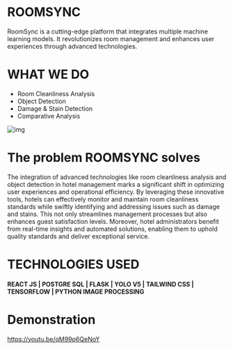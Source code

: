 # ROOMSYNC 
RoomSync is a cutting-edge platform that integrates multiple machine learning models. It revolutionizes room management and enhances user experiences through advanced technologies.
# WHAT WE DO
<ul>
  <li>Room Cleanliness Analysis</li>
  <li>Object Detection</li>
  <li>Damage & Stain Detection</li>
  <li>Comparative Analysis</li>
</ul>
<img src="https://github.com/abdullahquantumx/FoodCoaster-2.O-/assets/137316478/a00934d7-0f45-441f-80c0-ae82c4effa15" alt="img" >
<!-- <img src='https://github.com/abdullahquantumx/FoodCoaster-2.O-/blob/main/assets/137316478/141c03ae-5cce-4751-a8a8-15b3727e7346'> -->

# The problem ROOMSYNC solves
<p>The integration of advanced technologies like room cleanliness analysis and object detection in hotel management marks a significant shift in optimizing user experiences and operational efficiency. By leveraging these innovative tools, hotels can effectively monitor and maintain room cleanliness standards while swiftly identifying and addressing issues such as damage and stains. This not only streamlines management processes but also enhances guest satisfaction levels. Moreover, hotel administrators benefit from real-time insights and automated solutions, enabling them to uphold quality standards and deliver exceptional service.</p>

# TECHNOLOGIES USED 

<h4> REACT JS  |  POSTGRE SQL |  FLASK  | YOLO V5  |  TAILWIND CSS | TENSORFLOW | PYTHON IMAGE PROCESSING</h3>

# Demonstration
https://youtu.be/qM99p6QeNoY
